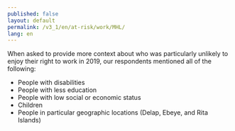 ```yaml
---
published: false
layout: default
permalink: /v3_1/en/at-risk/work/MHL/
lang: en
---
```

When asked to provide more context about who was particularly unlikely to enjoy their right to work in 2019, our respondents mentioned all of the following: 

- People with disabilities 
- People with less education 
- People with low social or economic status 
- Children 
- People in particular geographic locations (Delap, Ebeye, and Rita Islands)
